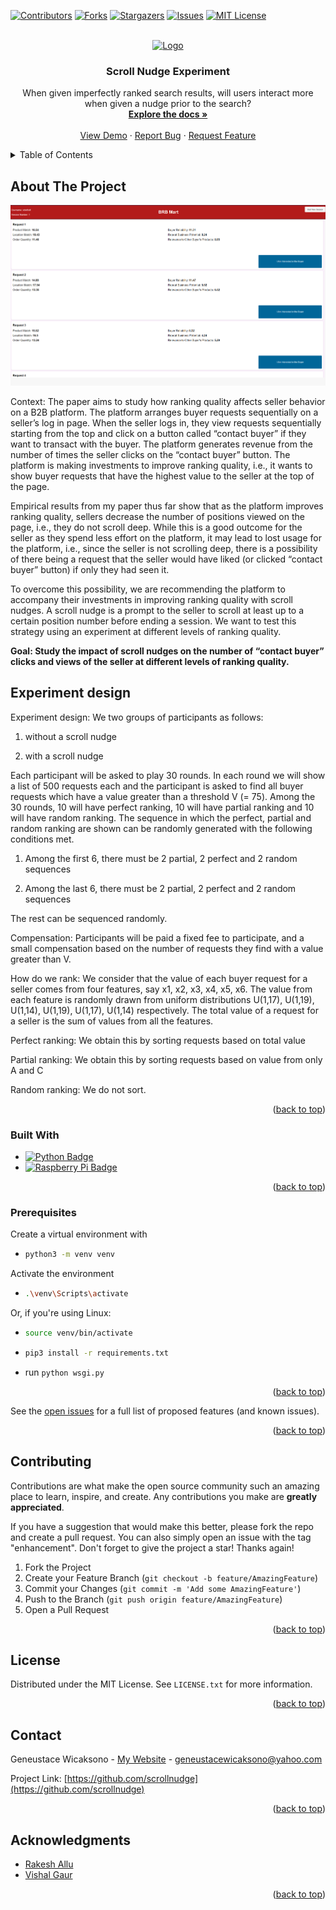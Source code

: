 <!-- Improved compatibility of back to top link: See: https://github.com/othneildrew/Best-README-Template/pull/73 -->
<a name="readme-top"></a>
<!--
*** Thanks for checking out the Best-README-Template. If you have a suggestion
*** that would make this better, please fork the repo and create a pull request
*** or simply open an issue with the tag "enhancement".
*** Don't forget to give the project a star!
*** Thanks again! Now go create something AMAZING! :D
-->



<!-- PROJECT SHIELDS -->
<!--
*** I'm using markdown "reference style" links for readability.
*** Reference links are enclosed in brackets [ ] instead of parentheses ( ).
*** See the bottom of this document for the declaration of the reference variables
*** for contributors-url, forks-url, etc. This is an optional, concise syntax you may use.
*** https://www.markdownguide.org/basic-syntax/#reference-style-links
-->
[![Contributors][contributors-shield]][contributors-url]
[![Forks][forks-shield]][forks-url]
[![Stargazers][stars-shield]][stars-url]
[![Issues][issues-shield]][issues-url]
[![MIT License][license-shield]][license-url]


<!-- PROJECT LOGO -->
<br />
<div align="center">
  <a href="https://github.com/scrollnudge">
    <img src="https://encrypted-tbn0.gstatic.com/images?q=tbn:ANd9GcSidnq2Bod6Sa4WQw_ADzsBnsjvazPIs4bitA&s" alt="Logo">
  </a>

<h3 align="center">Scroll Nudge Experiment</h3>

  <p align="center">
    When given imperfectly ranked search results, will users interact more when given a nudge prior to the search?
    <br /> 
    <a href="https://github.com/scrollnudge"><strong>Explore the docs »</strong></a>
    <br />
    <br />
    <a href="https://github.com/scrollnudge">View Demo</a>
    ·
    <a href="https://github.com/scrollnudge/issues">Report Bug</a>
    ·
    <a href="https://github.com/scrollnudge/issues">Request Feature</a>
  </p>
</div>



<!-- TABLE OF CONTENTS -->
<details>
  <summary>Table of Contents</summary>
  <ol>
    <li>
      <a href="#about-the-project">About The Project</a>
      <ul>
        <li><a href="#built-with">Built With</a></li>
      </ul>
    </li>
    <li>
      <a href="#getting-started">Getting Started</a>
      <ul>
        <li><a href="#prerequisites">Prerequisites</a></li>
        <li><a href="#installation">Installation</a></li>
      </ul>
    </li>
    <li><a href="#usage">Usage</a></li>
    <li><a href="#license">License</a></li>
    <li><a href="#contact">Contact</a></li>
    <li><a href="#acknowledgments">Acknowledgments</a></li>
  </ol>
</details>



<!-- ABOUT THE PROJECT -->
## About The Project

![alt text](image-2.png)

Context: The paper aims to study how ranking quality affects seller behavior on a B2B platform. The platform arranges buyer requests sequentially on a seller’s log in page. When the seller logs in, they view requests sequentially starting from the top and click on a button called “contact buyer” if they want to transact with the buyer. The platform generates revenue from the number of times the seller clicks on the “contact buyer” button. The platform is making investments to improve ranking quality, i.e., it wants to show buyer requests that have the highest value to the seller at the top of the page.

Empirical results from my paper thus far show that as the platform improves ranking quality, sellers decrease the number of positions viewed on the page, i.e., they do not scroll deep. While this is a good outcome for the seller as they spend less effort on the platform, it may lead to lost usage for the platform, i.e., since the seller is not scrolling deep, there is a possibility of there being a request that the seller would have liked (or clicked “contact buyer” button) if only they had seen it.

To overcome this possibility, we are recommending the platform to accompany their investments in improving ranking quality with scroll nudges. A scroll nudge is a prompt to the seller to scroll at least up to a certain position number before ending a session. We want to test this strategy using an experiment at different levels of ranking quality.

**Goal: Study the impact of scroll nudges on the number of “contact buyer” clicks and views of the seller at different levels of ranking quality.**

## Experiment design
Experiment design: We two groups of participants as follows:

1. without a scroll nudge

2. with a scroll nudge

Each participant will be asked to play 30 rounds. In each round we will show a list of 500 requests each and the participant is asked to find all buyer requests which have a value greater than a threshold V (= 75). Among the 30 rounds, 10 will have perfect ranking, 10 will have partial ranking and 10 will have random ranking. The sequence in which the perfect, partial and random ranking are shown can be randomly generated with the following conditions met.

1. Among the first 6, there must be 2 partial, 2 perfect and 2 random sequences

2. Among the last 6, there must be 2 partial, 2 perfect and 2 random sequences

The rest can be sequenced randomly.


Compensation: Participants will be paid a fixed fee to participate, and a small compensation based on the number of requests they find with a value greater than V.

How do we rank: We consider that the value of each buyer request for a seller comes from four features, say x1, x2, x3, x4, x5, x6. The value from each feature is randomly drawn from uniform distributions U(1,17), U(1,19), U(1,14), U(1,19), U(1,17), U(1,14) respectively. The total value of a request for a seller is the sum of values from all the features.

Perfect ranking: We obtain this by sorting requests based on total value

Partial ranking: We obtain this by sorting requests based on value from only A and C

Random ranking: We do not sort.



<p align="right">(<a href="#readme-top">back to top</a>)</p>



### Built With

* [![Python Badge][python]][python-url]
* [![Raspberry Pi Badge][flask]][rpi-url]

<p align="right">(<a href="#readme-top">back to top</a>)</p>

### Prerequisites

Create a virtual environment with 
* ```sh
  python3 -m venv venv
  ```
Activate the environment
* ```sh
  .\venv\Scripts\activate
  ```

Or, if you're using Linux:
* ```sh
  source venv/bin/activate
  ```



* ```sh
  pip3 install -r requirements.txt
  ```
* run `python wsgi.py`

<p align="right">(<a href="#readme-top">back to top</a>)</p>


See the [open issues](https://github.com/scrollnudge/issues) for a full list of proposed features (and known issues).

<p align="right">(<a href="#readme-top">back to top</a>)</p>



<!-- CONTRIBUTING -->
## Contributing

Contributions are what make the open source community such an amazing place to learn, inspire, and create. Any contributions you make are **greatly appreciated**.

If you have a suggestion that would make this better, please fork the repo and create a pull request. You can also simply open an issue with the tag "enhancement".
Don't forget to give the project a star! Thanks again!

1. Fork the Project
2. Create your Feature Branch (`git checkout -b feature/AmazingFeature`)
3. Commit your Changes (`git commit -m 'Add some AmazingFeature'`)
4. Push to the Branch (`git push origin feature/AmazingFeature`)
5. Open a Pull Request

<p align="right">(<a href="#readme-top">back to top</a>)</p>



<!-- LICENSE -->
## License

Distributed under the MIT License. See `LICENSE.txt` for more information.

<p align="right">(<a href="#readme-top">back to top</a>)</p>



<!-- CONTACT -->
## Contact

Geneustace Wicaksono - [My Website](https://genewica.herokuapp.com) - geneustacewicaksono@yahoo.com

Project Link: [https://github.com/scrollnudge](https://github.com/scrollnudge)

<p align="right">(<a href="#readme-top">back to top</a>)</p>



<!-- ACKNOWLEDGMENTS -->
## Acknowledgments

* [Rakesh Allu](https://sites.google.com/view/rakeshallu/home)
* [Vishal Gaur](https://business.cornell.edu/faculty-research/faculty/vg77/)

<p align="right">(<a href="#readme-top">back to top</a>)</p>



<!-- MARKDOWN LINKS & IMAGES -->
<!-- https://www.markdownguide.org/basic-syntax/#reference-style-links -->
[contributors-shield]: https://img.shields.io/github/contributors/Sentientplatypus/octane7.svg?style=for-the-badge
[contributors-url]: https://github.com/scrollnudge/graphs/contributors
[forks-shield]: https://img.shields.io/github/forks/Sentientplatypus/octane7.svg?style=for-the-badge
[forks-url]: https://github.com/scrollnudge/network/members
[stars-shield]: https://img.shields.io/github/stars/Sentientplatypus/octane7.svg?style=for-the-badge
[stars-url]: https://github.com/scrollnudge/stargazers
[issues-shield]: https://img.shields.io/github/issues/Sentientplatypus/octane7.svg?style=for-the-badge
[issues-url]: https://github.com/scrollnudge/issues
[license-shield]: https://img.shields.io/github/license/Sentientplatypus/octane7.svg?style=for-the-badge
[license-url]: https://github.com/scrollnudge/blob/master/LICENSE.txt
[linkedin-shield]: https://img.shields.io/badge/-LinkedIn-black.svg?style=for-the-badge&logo=linkedin&colorB=555
[linkedin-url]: https://linkedin.com/in/linkedin_username
[product-screenshot]: images/rig.png
[jumper]: images/jumper.png
[body]: images/body.png
[python]: https://img.shields.io/badge/Python-3776AB?style=for-the-badge&logo=python&logoColor=white
[python-url]: https://python.com
[flask]: https://img.shields.io/badge/Flask-000000?style=for-the-badge&logo=flask&logoColor=white
[rpi-url]: https://raspberrypi.com
